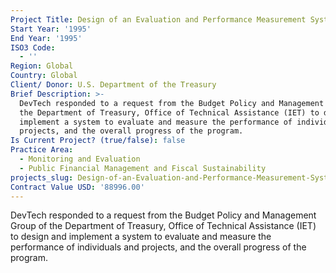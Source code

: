 ```yaml
---
Project Title: Design of an Evaluation and Performance Measurement System
Start Year: '1995'
End Year: '1995'
ISO3 Code:
  - ''
Region: Global
Country: Global
Client/ Donor: U.S. Department of the Treasury
Brief Description: >-
  DevTech responded to a request from the Budget Policy and Management Group of
  the Department of Treasury, Office of Technical Assistance (IET) to design and
  implement a system to evaluate and measure the performance of individuals and
  projects, and the overall progress of the program.
Is Current Project? (true/false): false
Practice Area:
  - Monitoring and Evaluation
  - Public Financial Management and Fiscal Sustainability
projects_slug: Design-of-an-Evaluation-and-Performance-Measurement-System
Contract Value USD: '88996.00'
---
```

DevTech responded to a request from the Budget Policy and Management Group of the Department of Treasury, Office of Technical Assistance (IET) to design and implement a system to evaluate and measure the performance of individuals and projects, and the overall progress of the program.